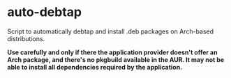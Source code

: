 # auto-debtap
Script to automatically debtap and install .deb packages on Arch-based distributions.

**Use carefully and only if there the application provider doesn't offer an Arch package, and there's no pkgbuild available in the AUR. It may not be able to install all dependencies required by the application.**
